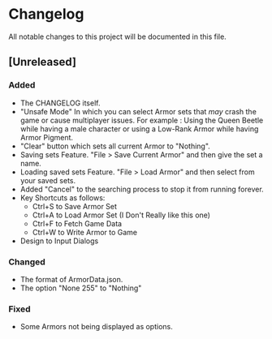 # Changelog
All notable changes to this project will be documented in this file.

## [Unreleased]
### Added
- The CHANGELOG itself.
- "Unsafe Mode" In which you can select Armor sets that *may* crash the game or cause multiplayer issues.
For example : Using the Queen Beetle while having a male character or using a Low-Rank Armor while having Armor Pigment.
- "Clear" button which sets all current Armor to "Nothing".
- Saving sets Feature. "File > Save Current Armor" and then give the set a name.
- Loading saved sets Feature. "File > Load Armor" and then select from your saved sets.
- Added "Cancel" to the searching process to stop it from running forever.
- Key Shortcuts as follows:
    * Ctrl+S to Save Armor Set
    * Ctrl+A to Load Armor Set (I Don't Really like this one)
    * Ctrl+F to Fetch Game Data
    * Ctrl+W to Write Armor to Game
- Design to Input Dialogs

### Changed
- The format of ArmorData.json.
- The option "None 255" to "Nothing"

### Fixed
- Some Armors not being displayed as options.
